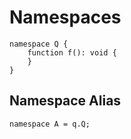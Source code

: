 # Namespaces

```
namespace Q {
	function f(): void {
	}
}
```

## Namespace Alias

```
namespace A = q.Q;
```